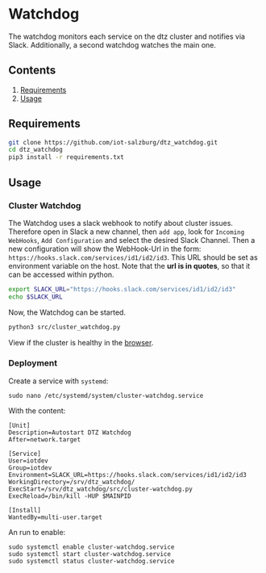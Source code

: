 # Watchdog

The watchdog monitors each service on the dtz cluster and notifies
via Slack. Additionally, a second watchdog watches the main one.


## Contents

1. [Requirements](#requirements)
2. [Usage](#usage)



## Requirements

```bash
git clone https://github.com/iot-salzburg/dtz_watchdog.git
cd dtz_watchdog
pip3 install -r requirements.txt
```



## Usage

### Cluster Watchdog

The Watchdog uses a slack webhook to notify about cluster issues. Therefore open in Slack a new channel, then `add app`,
look for `Incoming WebHooks`, `Add Configuration` and select the desired Slack Channel. Then a new configuration will
show the WebHook-Url in the form: `https://hooks.slack.com/services/id1/id2/id3`. This URL should be set as
environment variable on the host. Note that the **url is in quotes**, so that
it can be accessed within python.

```bash
export SLACK_URL="https://hooks.slack.com/services/id1/id2/id3"
echo $SLACK_URL
```

Now, the Watchdog can be started.

```bash
python3 src/cluster_watchdog.py
```

View if the cluster is healthy in the [browser](http://il081:8081/).



### Deployment

Create a service with `systemd`:
```
sudo nano /etc/systemd/system/cluster-watchdog.service
```
With the content:
```
[Unit]
Description=Autostart DTZ Watchdog
After=network.target

[Service]
User=iotdev
Group=iotdev
Environment=SLACK_URL=https://hooks.slack.com/services/id1/id2/id3
WorkingDirectory=/srv/dtz_watchdog/
ExecStart=/srv/dtz_watchdog/src/cluster-watchdog.py
ExecReload=/bin/kill -HUP $MAINPID

[Install]
WantedBy=multi-user.target
```
An run to enable:
```
sudo systemctl enable cluster-watchdog.service
sudo systemctl start cluster-watchdog.service
sudo systemctl status cluster-watchdog.service
```

